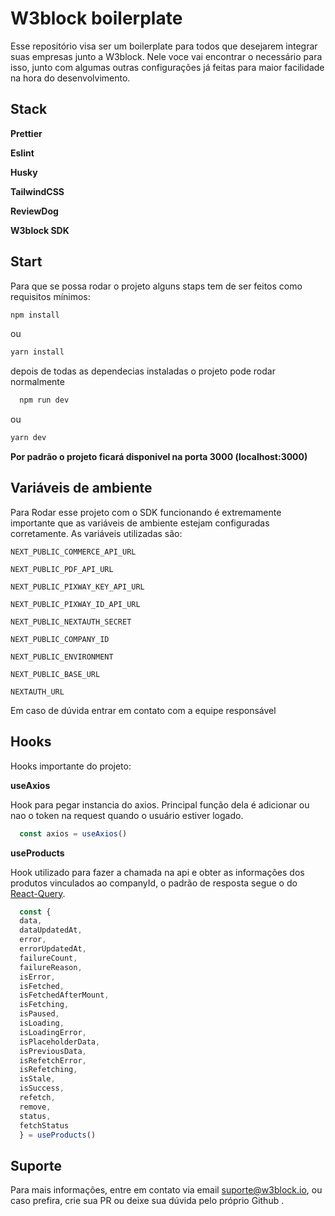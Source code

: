 
# W3block boilerplate

Esse repositório visa ser um boilerplate para todos que desejarem integrar suas empresas junto a W3block. Nele voce vai encontrar o necessário para isso, junto com algumas outras configurações já feitas para maior facilidade na hora do desenvolvimento.

## Stack

**Prettier**

**Eslint** 

**Husky** 

**TailwindCSS** 

**ReviewDog** 

**W3block SDK** 


## Start
Para que se possa rodar o projeto alguns staps tem de ser feitos como requisitos mínimos:

```bash
npm install
```
ou
```bash
yarn install
```

depois de todas as dependecias instaladas o projeto pode rodar normalmente

```bash
  npm run dev
```

ou 

```bash
yarn dev
```

**Por padrão o projeto ficará disponivel na porta 3000 (localhost:3000)**


## Variáveis de ambiente

Para Rodar esse projeto com o SDK funcionando é extremamente importante que as variáveis de ambiente estejam configuradas corretamente.
As variáveis utilizadas são:

`NEXT_PUBLIC_COMMERCE_API_URL`

`NEXT_PUBLIC_PDF_API_URL`

`NEXT_PUBLIC_PIXWAY_KEY_API_URL`

`NEXT_PUBLIC_PIXWAY_ID_API_URL`

`NEXT_PUBLIC_NEXTAUTH_SECRET`

`NEXT_PUBLIC_COMPANY_ID`

`NEXT_PUBLIC_ENVIRONMENT`

`NEXT_PUBLIC_BASE_URL`

`NEXTAUTH_URL`


Em caso de dúvida entrar em contato com a equipe responsável

## Hooks

Hooks importante do projeto:

**useAxios** 

Hook para pegar instancia do axios. Principal função dela é adicionar ou nao o token na request quando o usuário estiver logado.

```javascript
  const axios = useAxios()
```

**useProducts** 

Hook utilizado para fazer a chamada na api e obter as informações dos produtos vinculados ao companyId, o padrão de resposta segue o do [React-Query](https://tanstack.com/query/v4/docs/reference/useQuery).

```javascript
  const {
  data,
  dataUpdatedAt,
  error,
  errorUpdatedAt,
  failureCount,
  failureReason,
  isError,
  isFetched,
  isFetchedAfterMount,
  isFetching,
  isPaused,
  isLoading,
  isLoadingError,
  isPlaceholderData,
  isPreviousData,
  isRefetchError,
  isRefetching,
  isStale,
  isSuccess,
  refetch,
  remove,
  status,
  fetchStatus
  } = useProducts()
```


## Suporte

Para mais informações, entre em contato via email suporte@w3block.io, ou caso prefira, crie sua PR ou deixe sua dúvida pelo próprio Github .

